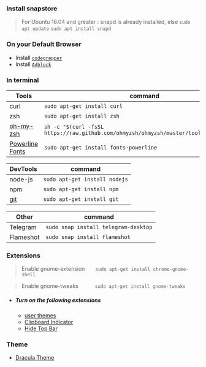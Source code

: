 ### Install snapstore
> For Ubuntu 16.04 and greater : snapd is already installed, else
    ```sudo apt update```
    ```sudo apt install snapd```

### On your Default Browser
 - Install [```codegrepper```](https://www.google.com/search?channel=fs&client=ubuntu&q=ccodegrepper+extension)  
 - Install [```Adblock```](https://www.google.com/search?q=adblock+extension&client=ubuntu)
 
 ### In terminal
 
| Tools | command |
| ------ | ------ |
|curl|```sudo apt-get install curl```|
|zsh|```sudo apt-get install zsh```|
|[oh-my-zsh](https://ohmyz.sh/#install)|```sh -c "$(curl -fsSL https://raw.github.com/ohmyzsh/ohmyzsh/master/tools/install.sh)"```|
|[Powerline Fonts](https://github.com/powerline/fonts)|```sudo apt-get install fonts-powerline ```|

|DevTools | command|
| ------ | ------ |
|node-js|```sudo apt-get install nodejs```|
|npm|```sudo apt-get install npm```|
|[git](https://git-scm.com/)|```sudo apt-get install git```|

| Other | command|
| ------ | ------ |
|Telegram|```sudo snap install telegram-desktop```|
|Flameshot|```sudo snap install flameshot```|


### Extensions
> Enable gnome-extension   &nbsp;&nbsp;&nbsp;&nbsp;&nbsp;    ```sudo apt-get install chrome-gnome-shell```

> Enable gnome-tweaks   &nbsp;&nbsp;&nbsp;&nbsp;&nbsp;&nbsp;&nbsp;&nbsp;&nbsp;    ```sudo apt-get install gnome-tweaks```
- ##### Turn on the following extensions
    - [user themes](https://extensions.gnome.org/extension/19/user-themes/)
    - [Clipboard Indicator](https://extensions.gnome.org/extension/779/clipboard-indicator/)
    - [Hide Top Bar](https://extensions.gnome.org/extension/545/hide-top-bar/)
 
### Theme
- [Dracula Theme](https://draculatheme.com/gtk)
